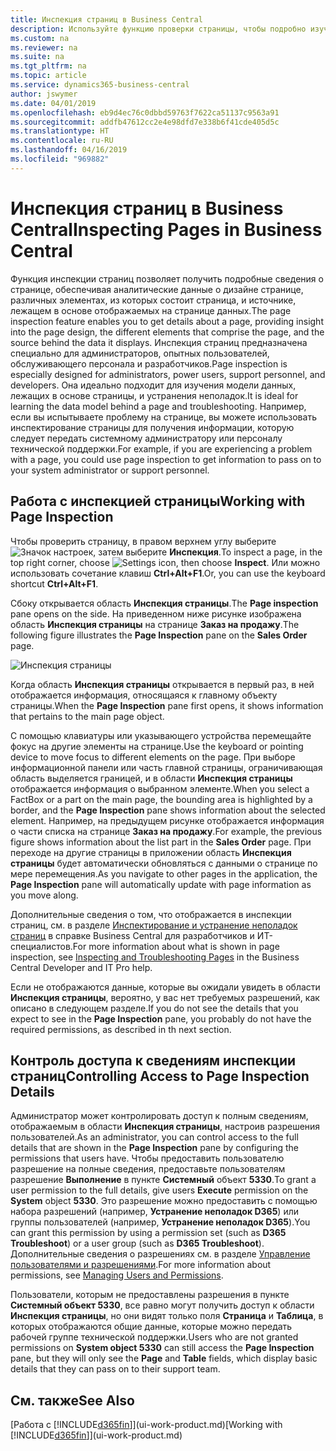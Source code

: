 ```yaml
---
title: Инспекция страниц в Business Central
description: Используйте функцию проверки страницы, чтобы подробно изучить сведения о дизайне страницы и источнике данных. Инспектор страниц идеально подходит для устранения проблем с данными.
ms.custom: na
ms.reviewer: na
ms.suite: na
ms.tgt_pltfrm: na
ms.topic: article
ms.service: dynamics365-business-central
author: jswymer
ms.date: 04/01/2019
ms.openlocfilehash: eb9d4ec76c0dbbd59763f7622ca51137c9563a91
ms.sourcegitcommit: addfb47612cc2e4e98dfd7e338b6f41cde405d5c
ms.translationtype: HT
ms.contentlocale: ru-RU
ms.lasthandoff: 04/16/2019
ms.locfileid: "969882"
---
```

# <a name="inspecting-pages-in-business-central"></a><span data-ttu-id="665ce-104">Инспекция страниц в Business Central</span><span class="sxs-lookup"><span data-stu-id="665ce-104">Inspecting Pages in Business Central</span></span>

<span data-ttu-id="665ce-105">Функция инспекции страниц позволяет получить подробные сведения о странице, обеспечивая аналитические данные о дизайне странице, различных элементах, из которых состоит страница, и источнике, лежащем в основе отображаемых на странице данных.</span><span class="sxs-lookup"><span data-stu-id="665ce-105">The page inspection feature enables you to get details about a page, providing insight into the page design, the different elements that comprise the page, and the source behind the data it displays.</span></span> <span data-ttu-id="665ce-106">Инспекция страниц предназначена специально для администраторов, опытных пользователей, обслуживающего персонала и разработчиков.</span><span class="sxs-lookup"><span data-stu-id="665ce-106">Page inspection is especially designed for administrators, power users, support personnel, and developers.</span></span> <span data-ttu-id="665ce-107">Она идеально подходит для изучения модели данных, лежащих в основе страницы, и устранения неполадок.</span><span class="sxs-lookup"><span data-stu-id="665ce-107">It is ideal for learning the data model behind a page and troubleshooting.</span></span> <span data-ttu-id="665ce-108">Например, если вы испытываете проблему на странице, вы можете использовать инспектирование страницы для получения информации, которую следует передать системному администратору или персоналу технической поддержки.</span><span class="sxs-lookup"><span data-stu-id="665ce-108">For example, if you are experiencing a problem with a page, you could use page inspection to get information to pass on to your system administrator or support personnel.</span></span>

## <a name="working-with-page-inspection"></a><span data-ttu-id="665ce-109">Работа с инспекцией страницы</span><span class="sxs-lookup"><span data-stu-id="665ce-109">Working with Page Inspection</span></span>

<span data-ttu-id="665ce-110">Чтобы проверить страницу, в правом верхнем углу выберите ![Значок настроек](media/ui-experience/settings_icon_small.png), затем выберите **Инспекция**.</span><span class="sxs-lookup"><span data-stu-id="665ce-110">To inspect a page, in the top right corner, choose ![Settings icon](media/ui-experience/settings_icon_small.png), then choose **Inspect**.</span></span> <span data-ttu-id="665ce-111">Или можно использовать сочетание клавиш **Ctrl+Alt+F1**.</span><span class="sxs-lookup"><span data-stu-id="665ce-111">Or, you can use the keyboard shortcut **Ctrl+Alt+F1**.</span></span>

<span data-ttu-id="665ce-112">Сбоку открывается область **Инспекция страницы**.</span><span class="sxs-lookup"><span data-stu-id="665ce-112">The **Page inspection** pane opens on the side.</span></span> <span data-ttu-id="665ce-113">На приведенном ниже рисунке изображена область **Инспекция страницы** на странице **Заказ на продажу**.</span><span class="sxs-lookup"><span data-stu-id="665ce-113">The following figure illustrates the **Page Inspection** pane on the **Sales Order** page.</span></span>

![Инспекция страницы](media/page-inspection-example.png)

<span data-ttu-id="665ce-115">Когда область **Инспекция страницы** открывается в первый раз, в ней отображается информация, относящаяся к главному объекту страницы.</span><span class="sxs-lookup"><span data-stu-id="665ce-115">When the **Page Inspection** pane first opens, it shows information that pertains to the main page object.</span></span>

<span data-ttu-id="665ce-116">С помощью клавиатуры или указывающего устройства перемещайте фокус на другие элементы на странице.</span><span class="sxs-lookup"><span data-stu-id="665ce-116">Use the keyboard or pointing device to move focus to different elements on the page.</span></span> <span data-ttu-id="665ce-117">При выборе информационной панели или часть главной страницы, ограничивающая область выделяется границей, и в области **Инспекция страницы** отображается информация о выбранном элементе.</span><span class="sxs-lookup"><span data-stu-id="665ce-117">When you select a FactBox or a part on the main page, the bounding area is highlighted by a border, and the **Page Inspection** pane shows information about the selected element.</span></span> <span data-ttu-id="665ce-118">Например, на предыдущем рисунке отображается информация о части списка на странице **Заказ на продажу**.</span><span class="sxs-lookup"><span data-stu-id="665ce-118">For example, the previous figure shows information about the list part in the **Sales Order** page.</span></span> <span data-ttu-id="665ce-119">При переходе на другие страницы в приложении область **Инспекция страницы** будет автоматически обновляться с данными о странице по мере перемещения.</span><span class="sxs-lookup"><span data-stu-id="665ce-119">As you navigate to other pages in the application, the **Page Inspection** pane will automatically update with page information as you move along.</span></span>

<span data-ttu-id="665ce-120">Дополнительные сведения о том, что отображается в инспекции страниц, см. в разделе [Инспектирование и устранение неполадок страниц](https://docs.microsoft.com/en-us/dynamics365/business-central/dev-itpro/developer/devenv-inspecting-pages) в справке Business Central для разработчиков и ИТ-специалистов.</span><span class="sxs-lookup"><span data-stu-id="665ce-120">For more information about what is shown in page inspection, see [Inspecting and Troubleshooting Pages](https://docs.microsoft.com/en-us/dynamics365/business-central/dev-itpro/developer/devenv-inspecting-pages) in the Business Central Developer and IT Pro help.</span></span>

<span data-ttu-id="665ce-121">Если не отображаются данные, которые вы ожидали увидеть в области **Инспекция страницы**, вероятно, у вас нет требуемых разрешений, как описано в следующем разделе.</span><span class="sxs-lookup"><span data-stu-id="665ce-121">If you do not see the details that you expect to see in the **Page Inspection** pane, you probably do not have the required permissions, as described in th next section.</span></span>

## <a name="controlling-access-to-page-inspection-details"></a><span data-ttu-id="665ce-122">Контроль доступа к сведениям инспекции страниц</span><span class="sxs-lookup"><span data-stu-id="665ce-122">Controlling Access to Page Inspection Details</span></span>

<span data-ttu-id="665ce-123">Администратор может контролировать доступ к полным сведениям, отображаемым в области **Инспекция страницы**, настроив разрешения пользователей.</span><span class="sxs-lookup"><span data-stu-id="665ce-123">As an administrator, you can control access to the full details that are shown in the **Page Inspection** pane by configuring the permissions that users have.</span></span> <span data-ttu-id="665ce-124">Чтобы предоставить пользователю разрешение на полные сведения, предоставьте пользователям разрешение **Выполнение** в пункте **Системный** объект **5330**.</span><span class="sxs-lookup"><span data-stu-id="665ce-124">To grant a user permission to the full details, give users **Execute** permission on the **System** object **5330**.</span></span> <span data-ttu-id="665ce-125">Это разрешение можно предоставить с помощью набора разрешений (например, **Устранение неполадок D365**) или группы пользователей (например, **Устранение неполадок D365**).</span><span class="sxs-lookup"><span data-stu-id="665ce-125">You can grant this permission by using a permission set (such as **D365 Troubleshoot**) or a user group (such as **D365 Troubleshoot**).</span></span> <span data-ttu-id="665ce-126">Дополнительные сведения о разрешениях см. в разделе [Управление пользователями и разрешениями](ui-how-users-permissions.md).</span><span class="sxs-lookup"><span data-stu-id="665ce-126">For more information about permissions, see [Managing Users and Permissions](ui-how-users-permissions.md).</span></span>

<span data-ttu-id="665ce-127">Пользователи, которым не предоставлены разрешения в пункте **Системный объект 5330**, все равно могут получить доступ к области **Инспекция страницы**, но они видят только поля **Страница** и **Таблица**, в которых отображаются общие данные, которые можно передать рабочей группе технической поддержки.</span><span class="sxs-lookup"><span data-stu-id="665ce-127">Users who are not granted permissions on **System object 5330** can still access the **Page Inspection** pane, but they will only see the **Page** and **Table** fields, which display basic details that they can pass on to their support team.</span></span>

## <a name="see-also"></a><span data-ttu-id="665ce-128">См. также</span><span class="sxs-lookup"><span data-stu-id="665ce-128">See Also</span></span>

<span data-ttu-id="665ce-129">[Работа с [!INCLUDE[d365fin](includes/d365fin_md.md)]](ui-work-product.md)</span><span class="sxs-lookup"><span data-stu-id="665ce-129">[Working with [!INCLUDE[d365fin](includes/d365fin_md.md)]](ui-work-product.md)</span></span>  
